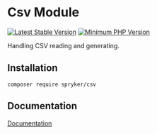 # Csv Module
[![Latest Stable Version](https://poser.pugx.org/spryker/csv/v/stable.svg)](https://packagist.org/packages/spryker/csv)
[![Minimum PHP Version](https://img.shields.io/badge/php-%3E%3D%207.4-8892BF.svg)](https://php.net/)

Handling CSV reading and generating.

## Installation

```
composer require spryker/csv
```

## Documentation

[Documentation](https://spryker.github.io)
